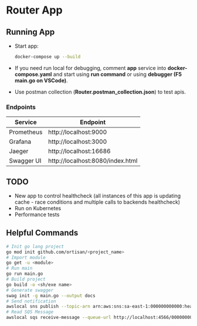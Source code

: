 # Router App

## Running App

- Start app:

  ```sh
  docker-compose up --build
  ```

- If you need run local for debugging, comment **app** service into **docker-compose.yaml** and start using **run command** or using **debugger (F5 main.go on VSCode)**.

- Use postman collection (**Router.postman_collection.json**) to test apis.

### Endpoints

| Service    | Endpoint                         |
|------------|----------------------------------|
| Prometheus | http://localhost:9000            |
| Grafana    | http://localhost:3000            |
| Jaeger     | http://localhost:16686           |
| Swagger UI | http://localhost:8080/index.html |



## TODO

- New app to control healthcheck (all instances of this app is updating cache - race conditions and multiple calls to backends healthcheck)
- Run on Kubernetes
- Performance tests

## Helpful Commands

```sh
# Init go lang project
go mod init github.com/ortisan/<project_name>
# Import module
go get -u <module>
# Run main
go run main.go
# Build project
go build -o <sh/exe name>
# Generate swagger
swag init -g main.go --output docs
# Send notification
awslocal sns publish --topic-arn arn:aws:sns:sa-east-1:000000000000:health-cells-topic --message 'testing' --endpoint-url=http://localhost:4566
# Read SQS Message
awslocal sqs receive-message --queue-url http://localhost:4566/000000000000/health-cells-queue --endpoint-url=http://localhost:4566


```
